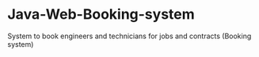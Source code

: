 # Java-Web-Booking-system
System to book engineers and technicians for jobs and contracts (Booking system)
